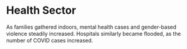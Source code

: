 # Health Sector 

As families gathered indoors, mental health cases and gender-based violence steadily increased.
Hospitals similarly became ﬂooded, as the number of COVID cases increased.
